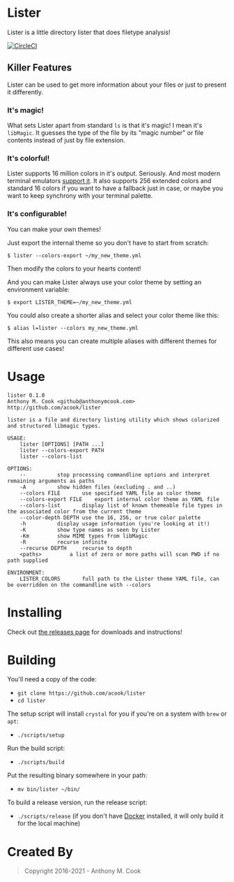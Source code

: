 Lister
======

Lister is a little directory lister that does filetype analysis!

[![CircleCI](https://img.shields.io/circleci/build/github/acook/lister?style=for-the-badge)](https://app.circleci.com/pipelines/github/acook/lister)

Killer Features
---------------

Lister can be used to get more information about your files or just to present it differently.

### It's magic!

What sets Lister apart from standard `ls` is that it's magic! I mean it's `libMagic`. It guesses the type of the file by its "magic number" or file contents instead of just by file extension.

### It's colorful!

Lister supports 16 million colors in it's output. Seriously. And most modern terminal emulators [support it](https://gist.github.com/XVilka/8346728). It also supports 256 extended colors and standard 16 colors if you want to have a fallback just in case, or maybe you want to keep synchrony with your terminal palette.

### It's configurable!

You can make your own themes!

Just export the internal theme so you don't have to start from scratch:

~~~shell
$ lister --colors-export ~/my_new_theme.yml
~~~

Then modify the colors to your hearts content!

And you can make Lister always use your color theme by setting an environment variable:

~~~shell
$ export LISTER_THEME=~/my_new_theme.yml
~~~

You could also create a shorter alias and select your color theme like this:

~~~shell
$ alias l=lister --colors my_new_theme.yml
~~~

This also means you can create multiple aliases with different themes for different use cases!

Usage
=====

~~~shell
lister 0.1.0
Anthony M. Cook <github@anthonymcook.com>
http://github.com/acook/lister

lister is a file and directory listing utility which shows colorized and structured libmagic types.

USAGE:
	lister [OPTIONS] [PATH ...]
	lister --colors-export PATH
	lister --colors-list

OPTIONS:
	--			stop processing commandline options and interpret remaining arguments as paths
	-A			show hidden files (excluding . and ..)
	--colors FILE		use specified YAML file as color theme
	--colors-export FILE	export internal color theme as YAML file
	--colors-list		display list of known themeable file types in the associated color from the current theme
	--color-depth DEPTH	use the 16, 256, or true color palette
	-h			display usage information (you're looking at it!)
	-K			show type names as seen by Lister
	-Km			show MIME types from libMagic
	-R			recurse infinite
	--recurse DEPTH		recurse to depth
	<paths>			a list of zero or more paths will scan PWD if no path supplied

ENVIRONMENT:
	LISTER_COLORS		full path to the Lister theme YAML file, can be overridden on the commandline with --colors
~~~

Installing
==========

Check out [the releases page](https://github.com/acook/lister/releases) for downloads and instructions!

Building
========

You'll need a copy of the code:
- `git clone https://github.com/acook/lister`
- `cd lister`

The setup script will install `crystal` for you if you're on a system with `brew` or `apt`:
- `./scripts/setup`

Run the build script:
- `./scripts/build`

Put the resulting binary somewhere in your path:
- `mv bin/lister ~/bin/`

To build a release version, run the release script:
- `./scripts/release`
(if you don't have [Docker](https://www.docker.com/) installed, it will only build it for the local machine)

Created By
=========

> Copyright 2016-2021 - Anthony M. Cook

